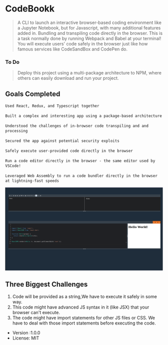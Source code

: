 # CodeBookk

> A CLI to launch an interactive browser-based coding environment like a Jupyter Notebook, but for Javascript, with many additional features added in.
Bundling and transpiling code directly in the browser. This is a task normally done by running Webpack and Babel at your terminal! You will execute users' code safely in the browser just like how famous services like CodeSandBox and CodePen do. 

### To Do
> Deploy this project using a multi-package architecture to NPM, where others can easily download and run your project.

## Goals Completed

    Used React, Redux, and Typescript together

    Built a complex and interesting app using a package-based architecture

    Understood the challenges of in-browser code transpiling and and processing

    Secured the app against potential security exploits

    Safely execute user-provided code directly in the browser

    Run a code editor directly in the browser - the same editor used by VSCode!

    Leveraged Web Assembly to run a code bundler directly in the browser at lightning-fast speeds


![alt text](https://github.com/Avi-000-Avi/CodeBookk/blob/main/Preview.png?raw=true)


## Three Biggest Challenges

1. Code will be provided as a string,We have to execute it safely in some way.
2. This code might have advanced JS syntax in it (like JSX) that your browser can't execute.
3. The code might have import statements for other JS files or CSS. We have to deal with those import statements before executing the code.



- Version :1.0.0
- License: MIT
